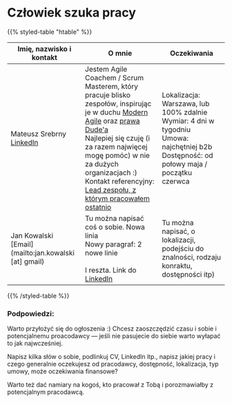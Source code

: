 
# Człowiek szuka pracy 

{{% styled-table "htable" %}}

| Imię, nazwisko i kontakt  | O mnie | Oczekiwania |
| ---        |    ----   | --- |
| Mateusz Srebrny<br>[LinkedIn](https://pl.linkedin.com/in/mateuszsrebrny) | Jestem Agile Coachem / Scrum Masterem, który pracuje blisko zespołów, inspirując je w duchu [Modern Agile](http://modernagile.org) oraz [prawa Dude'a](https://twitter.com/YvesHanoulle/status/1025421506107637760/photo/1)<br> Najlepiej się czuję (i za razem najwięcej mogę pomóc) w nie za dużych organizacjach :)<br> Kontakt referencyjny: [Lead zespołu, z którym pracowałem ostatnio](https://www.linkedin.com/in/netczuk/) | Lokalizacja: Warszawa, lub 100% zdalnie<br> Wymiar: 4 dni w tygodniu<br> Umowa: najchętniej b2b<br> Dostępność: od połowy maja / początku czerwca |
| Jan Kowalski<br>[Email](mailto:jan.kowalski [at] gmail) | Tu można napisać coś o sobie. Nowa linia <br> Nowy paragraf: 2 nowe linie <br><br>I reszta. Link do [LinkedIn](https://pl.linkedin.com/in/mateuszsrebrny) | Tu można napisać, o lokalizacji, podejściu do znalności, rodzaju konraktu, dostępności itp)

{{% /styled-table %}}

### Podpowiedzi:

Warto przyłożyć się do ogłoszenia :) Chcesz zaoszczędzić czasu i sobie i potencjalnemu proacodawcy — jeśli nie pasujecie do siebie warto wyłapać to jak najwcześniej.

Napisz kilka słów o sobie, podlinkuj CV, LinkedIn itp., napisz jakiej pracy i czego generalnie oczekujesz od pracodawcy, dostępność, lokalizacja, typ umowy, może oczekiwania finansowe?

Warto też dać namiary na kogoś, kto pracował z Tobą i porozmawiałby z potencjalnym pracodawcą.
